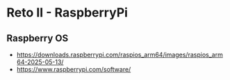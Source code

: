 # Reto II - RaspberryPi

## Raspberry OS

- https://downloads.raspberrypi.com/raspios_arm64/images/raspios_arm64-2025-05-13/
- https://www.raspberrypi.com/software/

